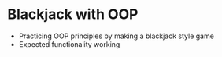 # Blackjack with OOP

- Practicing OOP principles by making a blackjack style game
- Expected functionality working 
